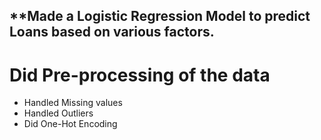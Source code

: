 ## **Made a Logistic Regression Model to predict Loans based on various factors.
# Did Pre-processing of the data 
- Handled Missing values
- Handled Outliers
- Did One-Hot Encoding

